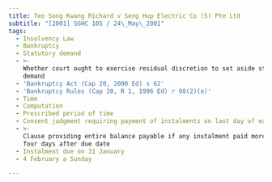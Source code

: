 ```yaml
---
title: Teo Song Kwang Richard v Seng Hup Electric Co (S) Pte Ltd
subtitle: "[2001] SGHC 105 / 24\_May\_2001"
tags:
  - Insolvency Law
  - Bankruptcy
  - Statutory demand
  - >-
    Whether court ought to exercise residual discretion to set aside statutory
    demand
  - 'Bankruptcy Act (Cap 20, 2000 Ed) s 62'
  - 'Bankruptcy Rules (Cap 20, R 1, 1996 Ed) r 98(2)(e)'
  - Time
  - Computation
  - Prescribed period of time
  - Consent judgment requiring payment of instalments on last day of each month
  - >-
    Clause providing entire balance payable if any instalment paid more than
    four days after due date
  - Instalment due on 31 January
  - 4 February a Sunday

---
```


